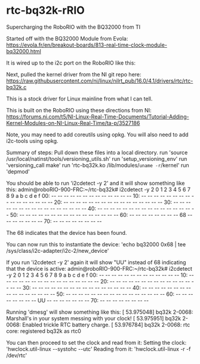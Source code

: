 # rtc-bq32k-rRIO
Supercharging the RoboRIO with the BQ32000 from TI

Started off with the BQ32000 Module from Evola:
https://evola.fr/en/breakout-boards/813-real-time-clock-module-bq32000.html

It is wired up to the i2c port on the RoboRIO like this:
<insert pic here>

Next, pulled the kernel driver from the NI git repo here:
https://raw.githubusercontent.com/ni/linux/nilrt_pub/16.0/4.1/drivers/rtc/rtc-bq32k.c

This is a stock driver for Linux mainline from what I can tell.

This is built on the RoboRIO using these directions from NI:
https://forums.ni.com/t5/NI-Linux-Real-Time-Documents/Tutorial-Adding-Kernel-Modules-on-NI-Linux-Real-Time/ta-p/3527186

Note, you may need to add coreutils using opkg.
You will also need to add i2c-tools using opkg.

Summary of steps:
Pull down these files into a local directory.
run 'source /usr/local/natinst/tools/versioning_utils.sh'
run 'setup_versioning_env'
run 'versioning_call make'
run 'rtc-bq32k.ko /lib/modules/`uname -r`/kernel'
run 'depmod'

You should be able to run 'i2cdetect -y 2' and it will show something like this:
admin@roboRIO-900-FRC:~/rtc-bq32k# i2cdetect -y 2
     0  1  2  3  4  5  6  7  8  9  a  b  c  d  e  f
00:          -- -- -- -- -- -- -- -- -- -- -- -- -- 
10: -- -- -- -- -- -- -- -- -- -- -- -- -- -- -- -- 
20: -- -- -- -- -- -- -- -- -- -- -- -- -- -- -- -- 
30: -- -- -- -- -- -- -- -- -- -- -- -- -- -- -- -- 
40: -- -- -- -- -- -- -- -- -- -- -- -- -- -- -- -- 
50: -- -- -- -- -- -- -- -- -- -- -- -- -- -- -- -- 
60: -- -- -- -- -- -- -- -- 68 -- -- -- -- -- -- -- 
70: -- -- -- -- -- -- -- --                         

The 68 indicates that the device has been found.

You can now run this to instantiate the device:
'echo bq32000 0x68 | tee /sys/class/i2c-adapter/i2c-2/new_device'

If you run 'i2cdetect -y 2' again it will show "UU" instead of 68 indicating that the device is active:
admin@roboRIO-900-FRC:~/rtc-bq32k# i2cdetect -y 2
     0  1  2  3  4  5  6  7  8  9  a  b  c  d  e  f
00:          -- -- -- -- -- -- -- -- -- -- -- -- -- 
10: -- -- -- -- -- -- -- -- -- -- -- -- -- -- -- -- 
20: -- -- -- -- -- -- -- -- -- -- -- -- -- -- -- -- 
30: -- -- -- -- -- -- -- -- -- -- -- -- -- -- -- -- 
40: -- -- -- -- -- -- -- -- -- -- -- -- -- -- -- -- 
50: -- -- -- -- -- -- -- -- -- -- -- -- -- -- -- -- 
60: -- -- -- -- -- -- -- -- UU -- -- -- -- -- -- -- 
70: -- -- -- -- -- -- -- --                         

Running 'dmesg' will show something like this:
[   53.975048] bq32k 2-0068: Marshall's in your system messing with your clock!
[   53.975951] bq32k 2-0068: Enabled trickle RTC battery charge.
[   53.976784] bq32k 2-0068: rtc core: registered bq32k as rtc0

You can then proceed to set the clock and read from it:
Setting the clock: 'hwclock.util-linux --systohc --utc'
Reading from it: 'hwclock.util-linux -r -f /dev/rtc'
